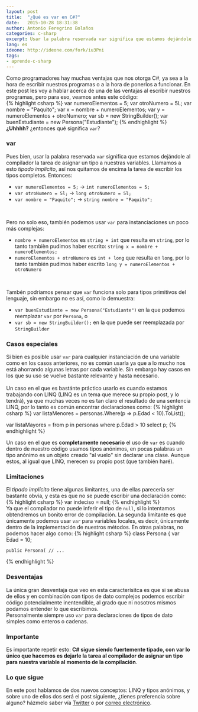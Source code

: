 ```yaml
---
layout: post
title:  "¿Qué es var en C#?"
date:   2015-10-28 18:31:38
author: Antonio Feregrino Bolaños
categories: c-sharp
excerpt: Usar la palabra reservada var significa que estamos dejándole al compilador la tarea de asignar un tipo a nuestras variables.
lang: es
ideone: http://ideone.com/fork/iu3Pni
tags:
- aprende-c-sharp
---  
```

Como programadores hay muchas ventajas que nos otorga C#, ya sea a la hora de escribir nuestros programas o a la hora de ponerlos a funcionar. En este post les voy a hablar acerca de una de las ventajas al escribir nuestros programas, pero para eso, veamos antes este código:  
{% highlight csharp %}
var numeroElementos = 5;
var otroNumero = 5L;
var nombre = "Paquito";
var x = nombre + numeroElementos;
var y = numeroElementos + otroNumero;
var sb =  new StringBuilder();
var buenEstudiante =  new Persona("Estudiante");
{% endhighlight %}  
**¿Uhhhh?** ¿entonces qué significa `var`?  

### var  
Pues bien, usar la palabra reservada `var` significa que estamos dejándole al compilador la tarea de asignar un tipo a nuestras variables. Llamamos a esto *tipado implícito*, así nos quitamos de encima la tarea de escribir los tipos completos. Entonces:  

- `var numeroElementos = 5;` &#8594; `int numeroElementos = 5;`  
- `var otroNumero = 5l;` &#8594; `long otroNumero = 5l;`
- `var nombre = "Paquito";` &#8594; `string nombre = "Paquito";`    
<br />  

Pero no solo eso, también podemos usar `var` para instanciaciones un poco más complejas:  

- `nombre + numeroElementos` es `string + int` que resulta en `string`, por lo tanto tambièn pudimos haber escrito: `string x = nombre + numeroElementos;`  
- `numeroElementos + otroNumero` es `int + long` que resulta en `long`, por lo tanto también pudimos haber escrito `long y = numeroElementos + otroNumero`    
<br />

Tambén podríamos pensar que `var` funciona solo para tipos primitivos del lenguaje, sin embargo no es así, como lo demuestra:  

- `var buenEstudiante = new Persona("Estudiante")` en la que podemos reemplazar `var` por `Persona`, o
- `var sb = new StringBuilder();` en la que puede ser reemplazada por `StringBuilder`  
  
### Casos especiales  
Si bien es posible usar `var` para cualquier instanciación de una variable como en los casos anteriores, no es común usarla ya que a lo mucho nos está ahorrando algunas letras por cada variable. Sin embargo hay casos en los que su uso se vuelve bastante relevante y hasta necesario.  
<br />
Un caso en el que es bastánte práctico usarlo es cuando estamos trabajando con LINQ (LINQ es un tema que merece su propio post, y lo tendrá), ya que muchas veces no es tan claro el resultado de una sentencia LINQ, por lo tanto es común encontrar declaraciones como:
{% highlight csharp %}
var listaMenores = personas.Where(p => p.Edad < 10).ToList();

var listaMayores = from p in personas
				   where p.Edad > 10
				   select p;
{% endhighlight %}  

Un caso en el que es **completamente necesario** el uso de `var` es cuando dentro de nuestro código usamos tipos anónimos, en pocas palabras un tipo anónimo es un objeto creado "al vuelo" sin declarar una clase. Aunque estos, al igual que LINQ, merecen su propio post (que también haré).  

### Limitaciones
El *tipado implícito* tiene algunas limitantes, una de ellas parecería ser bastante obvia, y esta es que no se puede escribir una declaración como:
{% highlight csharp %}
var indeciso = null;
{% endhighlight %}  
Ya que el compilador no puede inferir el tipo de `null`, si lo intentamos obtendremos un bonito error de compilación.
La segunda limitante es que únicamente podemos usar `var` para variables locales, es decir, únicamente dentro de la implementación de nuestros métodos. En otras palabras, no podemos hacer algo como:
{% highlight csharp %}
class Persona 
{
	var Edad = 10;
	
	public Persona( // ...
{% endhighlight %}  
    
### Desventajas
La única gran desventaja que veo en esta caracterísitca es que si se abusa de ellos y en combinación con tipos de dato complejos podemos escribir código potencialmente inentendible, al grado que ni nosotros mismos podamos entender lo que escribimos.  
Personalmente siempre uso `var` para declaraciones de tipos de dato simples como enteros o cadenas. 

### Importante  
Es importante repetir esto: **C# sigue siendo fuertemente tipado, con var lo único que hacemos es dejarle la tarea al compilador de asignar un tipo para nuestra variable al momento de la compilación**.  

### Lo que sigue  
En este post hablamos de dos nuevos conceptos: LINQ y tipos anónimos, y sobre uno de ellos dos será el post siguiente, ¿tienes preferencia sobre alguno? házmelo saber vía <a href="https://twitter.com/intent/tweet?text=@io_exception">Twitter</a> o por <a href="mailto:{{ site.email }}?subject={{ page.title }}">correo electrónico</a>.

